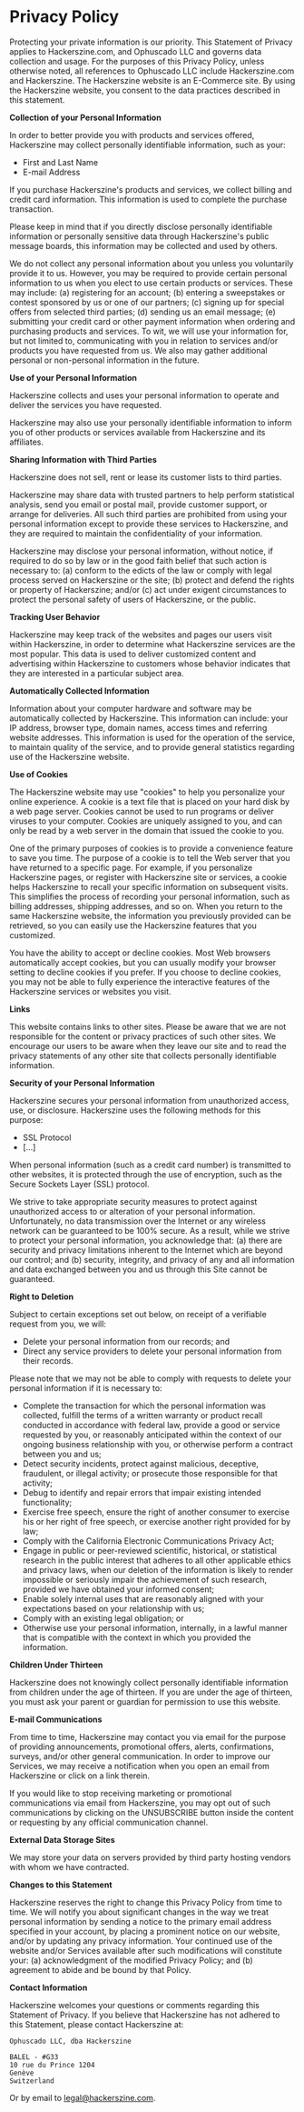 <!-- status: Published -->
<!-- created: 2020-07-24 13:37:00+00:00 -->
<!-- language: en -->
<!-- title: Privacy Policy -->

# Privacy Policy

Protecting your private information is our priority. This Statement of Privacy applies to Hackerszine.com, and Ophuscado LLC and governs data collection and usage. For the purposes of this Privacy Policy, unless otherwise noted, all references to Ophuscado LLC include Hackerszine.com and Hackerszine. The Hackerszine website is an E-Commerce site. By using the Hackerszine website, you consent to the data practices described in this statement.

**Collection of your Personal Information**

In order to better provide you with products and services offered, Hackerszine may collect personally identifiable information, such as your:

- First and Last Name
- E-mail Address

If you purchase Hackerszine's products and services, we collect billing and credit card information. This information is used to complete the purchase transaction.

Please keep in mind that if you directly disclose personally identifiable information or personally sensitive data through Hackerszine's public message boards, this information may be collected and used by others.

We do not collect any personal information about you unless you voluntarily provide it to us. However, you may be required to provide certain personal information to us when you elect to use certain products or services. These may include: (a) registering for an account; (b) entering a sweepstakes or contest sponsored by us or one of our partners; (c) signing up for special offers from selected third parties; (d) sending us an email message; (e) submitting your credit card or other payment information when ordering and purchasing products and services. To wit, we will use your information for, but not limited to, communicating with you in relation to services and/or products you have requested from us. We also may gather additional personal or non-personal information in the future.

**Use of your Personal Information**

Hackerszine collects and uses your personal information to operate and deliver the services you have requested.

Hackerszine may also use your personally identifiable information to inform you of other products or services available from Hackerszine and its affiliates.

**Sharing Information with Third Parties**

Hackerszine does not sell, rent or lease its customer lists to third parties.

Hackerszine may share data with trusted partners to help perform statistical analysis, send you email or postal mail, provide customer support, or arrange for deliveries. All such third parties are prohibited from using your personal information except to provide these services to Hackerszine, and they are required to maintain the confidentiality of your information.

Hackerszine may disclose your personal information, without notice, if required to do so by law or in the good faith belief that such action is necessary to: (a) conform to the edicts of the law or comply with legal process served on Hackerszine or the site; (b) protect and defend the rights or property of Hackerszine; and/or (c) act under exigent circumstances to protect the personal safety of users of Hackerszine, or the public.

**Tracking User Behavior**

Hackerszine may keep track of the websites and pages our users visit within Hackerszine, in order to determine what Hackerszine services are the most popular. This data is used to deliver customized content and advertising within Hackerszine to customers whose behavior indicates that they are interested in a particular subject area.

**Automatically Collected Information**

Information about your computer hardware and software may be automatically collected by Hackerszine. This information can include: your IP address, browser type, domain names, access times and referring website addresses. This information is used for the operation of the service, to maintain quality of the service, and to provide general statistics regarding use of the Hackerszine website.

**Use of Cookies**

The Hackerszine website may use "cookies" to help you personalize your online experience. A cookie is a text file that is placed on your hard disk by a web page server. Cookies cannot be used to run programs or deliver viruses to your computer. Cookies are uniquely assigned to you, and can only be read by a web server in the domain that issued the cookie to you.

One of the primary purposes of cookies is to provide a convenience feature to save you time. The purpose of a cookie is to tell the Web server that you have returned to a specific page. For example, if you personalize Hackerszine pages, or register with Hackerszine site or services, a cookie helps Hackerszine to recall your specific information on subsequent visits. This simplifies the process of recording your personal information, such as billing addresses, shipping addresses, and so on. When you return to the same Hackerszine website, the information you previously provided can be retrieved, so you can easily use the Hackerszine features that you customized.

You have the ability to accept or decline cookies. Most Web browsers automatically accept cookies, but you can usually modify your browser setting to decline cookies if you prefer. If you choose to decline cookies, you may not be able to fully experience the interactive features of the Hackerszine services or websites you visit.

**Links**

This website contains links to other sites. Please be aware that we are not responsible for the content or privacy practices of such other sites. We encourage our users to be aware when they leave our site and to read the privacy statements of any other site that collects personally identifiable information.

**Security of your Personal Information**

Hackerszine secures your personal information from unauthorized access, use, or disclosure. Hackerszine uses the following methods for this purpose:

- SSL Protocol
- [...]

When personal information (such as a credit card number) is transmitted to other websites, it is protected through the use of encryption, such as the Secure Sockets Layer (SSL) protocol.

We strive to take appropriate security measures to protect against unauthorized access to or alteration of your personal information. Unfortunately, no data transmission over the Internet or any wireless network can be guaranteed to be 100% secure. As a result, while we strive to protect your personal information, you acknowledge that: (a) there are security and privacy limitations inherent to the Internet which are beyond our control; and (b) security, integrity, and privacy of any and all information and data exchanged between you and us through this Site cannot be guaranteed.

**Right to Deletion**

Subject to certain exceptions set out below, on receipt of a verifiable request from you, we will:

- Delete your personal information from our records; and
- Direct any service providers to delete your personal information from their records.

Please note that we may not be able to comply with requests to delete your personal information if it is necessary to:

- Complete the transaction for which the personal information was collected, fulfill the terms of a written warranty or product recall conducted in accordance with federal law, provide a good or service requested by you, or reasonably anticipated within the context of our ongoing business relationship with you, or otherwise perform a contract between you and us;
- Detect security incidents, protect against malicious, deceptive, fraudulent, or illegal activity; or prosecute those responsible for that activity;
- Debug to identify and repair errors that impair existing intended functionality;
- Exercise free speech, ensure the right of another consumer to exercise his or her right of free speech, or exercise another right provided for by law;
- Comply with the California Electronic Communications Privacy Act;
- Engage in public or peer-reviewed scientific, historical, or statistical research in the public interest that adheres to all other applicable ethics and privacy laws, when our deletion of the information is likely to render impossible or seriously impair the achievement of such research, provided we have obtained your informed consent;
- Enable solely internal uses that are reasonably aligned with your expectations based on your relationship with us;
- Comply with an existing legal obligation; or
- Otherwise use your personal information, internally, in a lawful manner that is compatible with the context in which you provided the information.

**Children Under Thirteen**

Hackerszine does not knowingly collect personally identifiable information from children under the age of thirteen. If you are under the age of thirteen, you must ask your parent or guardian for permission to use this website.

**E-mail Communications**

From time to time, Hackerszine may contact you via email for the purpose of providing announcements, promotional offers, alerts, confirmations, surveys, and/or other general communication. In order to improve our Services, we may receive a notification when you open an email from Hackerszine or click on a link therein.

If you would like to stop receiving marketing or promotional communications via email from Hackerszine, you may opt out of such communications by clicking on the UNSUBSCRIBE button inside the content or requesting by any official communication channel.

**External Data Storage Sites**

We may store your data on servers provided by third party hosting vendors with whom we have contracted.

**Changes to this Statement**

Hackerszine reserves the right to change this Privacy Policy from time to time. We will notify you about significant changes in the way we treat personal information by sending a notice to the primary email address specified in your account, by placing a prominent notice on our website, and/or by updating any privacy information. Your continued use of the website and/or Services available after such modifications will constitute your: (a) acknowledgment of the modified Privacy Policy; and (b) agreement to abide and be bound by that Policy.

**Contact Information**

Hackerszine welcomes your questions or comments regarding this Statement of Privacy. If you believe that Hackerszine has not adhered to this Statement, please contact Hackerszine at:

    Ophuscado LLC, dba Hackerszine

    BALEL - #G33
    10 rue du Prince 1204
    Genève
    Switzerland

Or by email to [legal@hackerszine.com](mailto:legal@hackerszine.com).
